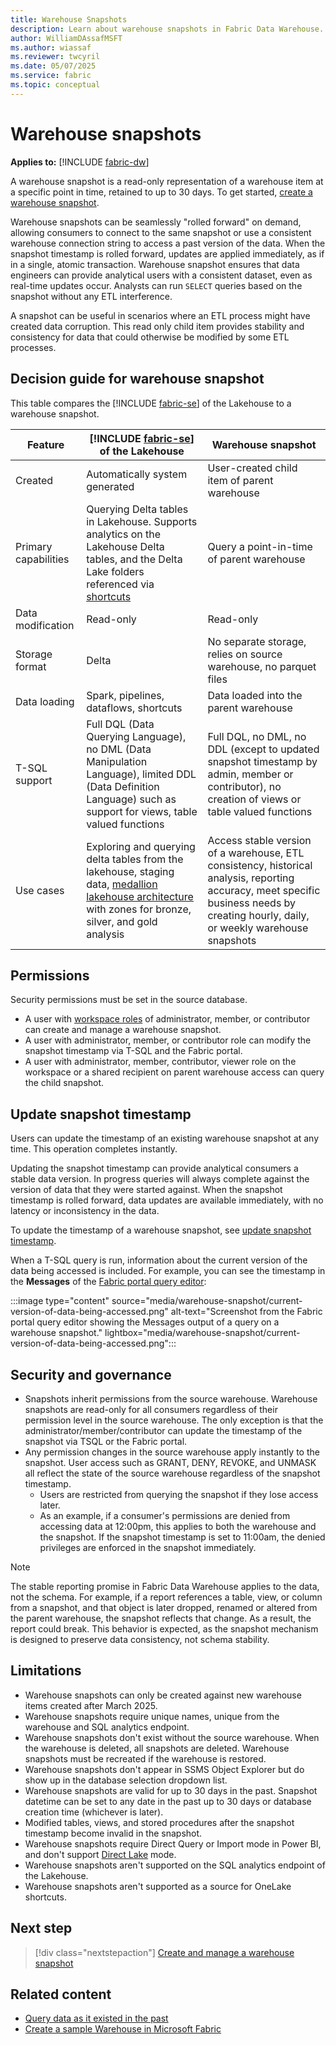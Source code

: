 ```yaml
---
title: Warehouse Snapshots
description: Learn about warehouse snapshots in Fabric Data Warehouse.
author: WilliamDAssafMSFT
ms.author: wiassaf
ms.reviewer: twcyril
ms.date: 05/07/2025
ms.service: fabric
ms.topic: conceptual
---
```

# Warehouse snapshots

**Applies to:** [!INCLUDE [fabric-dw](includes/applies-to-version/fabric-dw.md)]

A warehouse snapshot is a read-only representation of a warehouse item at a specific point in time, retained to up to 30 days. To get started, [create a warehouse snapshot](create-manage-warehouse-snapshot.md).

Warehouse snapshots can be seamlessly "rolled forward" on demand, allowing consumers to connect to the same snapshot or use a consistent warehouse connection string to access a past version of the data. When the snapshot timestamp is rolled forward, updates are applied immediately, as if in a single, atomic transaction. Warehouse snapshot ensures that data engineers can provide analytical users with a consistent dataset, even as real-time updates occur. Analysts can run `SELECT` queries based on the snapshot without any ETL interference.

A snapshot can be useful in scenarios where an ETL process might have created data corruption. This read only child item provides stability and consistency for data that could otherwise be modified by some ETL processes.

## Decision guide for warehouse snapshot

This table compares the [!INCLUDE [fabric-se](../data-warehouse/includes/fabric-se.md)] of the Lakehouse to a warehouse snapshot.

| Feature             | [!INCLUDE [fabric-se](../data-warehouse/includes/fabric-se.md)] of the Lakehouse| Warehouse snapshot |
| --------------------| --------------------------------  |-------------------|
| Created | Automatically system generated | User-created child item of parent warehouse |
| Primary capabilities | Querying Delta tables in Lakehouse. Supports analytics on the Lakehouse Delta tables, and the Delta Lake folders referenced via [shortcuts](../onelake/onelake-shortcuts.md) | Query a point-in-time of parent warehouse | 
| Data modification    | Read-only  | Read-only |
| Storage format    | Delta  | No separate storage, relies on source warehouse, no parquet files |
| Data loading   | Spark, pipelines, dataflows, shortcuts| Data loaded into the parent warehouse |
| T-SQL support   | Full DQL (Data Querying Language), no DML (Data Manipulation Language), limited DDL (Data Definition Language) such as support for views, table valued functions | Full DQL, no DML, no DDL (except to updated snapshot timestamp by admin, member or contributor), no creation of views or table valued functions |
| Use cases    | Exploring and querying delta tables from the lakehouse, staging data, [medallion lakehouse architecture](../onelake/onelake-medallion-lakehouse-architecture.md) with zones for bronze, silver, and gold analysis  | Access stable version of a warehouse, ETL consistency, historical analysis, reporting accuracy, meet specific business needs by creating hourly, daily, or weekly warehouse snapshots |

## Permissions

Security permissions must be set in the source database.

- A user with [workspace roles](security.md) of administrator, member, or contributor can create and manage a warehouse snapshot.
- A user with administrator, member, or contributor role can modify the snapshot timestamp via T-SQL and the Fabric portal.
- A user with administrator, member, contributor, viewer role on the workspace or a shared recipient on parent warehouse access can query the child snapshot. 

## Update snapshot timestamp

Users can update the timestamp of an existing warehouse snapshot at any time. This operation completes instantly.

Updating the snapshot timestamp can provide analytical consumers a stable data version. In progress queries will always complete against the version of data that they were started against. When the snapshot timestamp is rolled forward, data updates are available immediately, with no latency or inconsistency in the data.

To update the timestamp of a warehouse snapshot, see [update snapshot timestamp](create-manage-warehouse-snapshot.md#update-snapshot-timestamp).

When a T-SQL query is run, information about the current version of the data being accessed is included. For example, you can see the timestamp in the **Messages** of the [Fabric portal query editor](../database/sql/query-editor.md):

:::image type="content" source="media/warehouse-snapshot/current-version-of-data-being-accessed.png" alt-text="Screenshot from the Fabric portal query editor showing the Messages output of a query on a warehouse snapshot." lightbox="media/warehouse-snapshot/current-version-of-data-being-accessed.png":::

## Security and governance

- Snapshots inherit permissions from the source warehouse. Warehouse snapshots are read-only for all consumers regardless of their permission level in the source warehouse. The only exception is that the administrator/member/contributor can update the timestamp of the snapshot via TSQL or the Fabric portal.
- Any permission changes in the source warehouse apply instantly to the snapshot. User access such as GRANT, DENY, REVOKE, and UNMASK all reflect the state of the source warehouse regardless of the snapshot timestamp. 
    - Users are restricted from querying the snapshot if they lose access later.
    - As an example, if a consumer's permissions are denied from accessing data at 12:00pm, this applies to both the warehouse and the snapshot. If the snapshot timestamp is set to 11:00am, the denied privileges are enforced in the snapshot immediately.

> [!NOTE]
> The stable reporting promise in Fabric Data Warehouse applies to the data, not the schema. For example, if a report references a table, view, or column from a snapshot, and that object is later dropped, renamed or altered from the parent warehouse, the snapshot reflects that change. As a result, the report could break. This behavior is expected, as the snapshot mechanism is designed to preserve data consistency, not schema stability.

## Limitations

- Warehouse snapshots can only be created against new warehouse items created after March 2025.
- Warehouse snapshots require unique names, unique from the warehouse and SQL analytics endpoint.
- Warehouse snapshots don't exist without the source warehouse. When the warehouse is deleted, all snapshots are deleted. Warehouse snapshots must be recreated if the warehouse is restored.
- Warehouse snapshots don't appear in SSMS Object Explorer but do show up in the database selection dropdown list.
- Warehouse snapshots are valid for up to 30 days in the past. Snapshot datetime can be set to any date in the past up to 30 days or database creation time (whichever is later).
- Modified tables, views, and stored procedures after the snapshot timestamp become invalid in the snapshot.
- Warehouse snapshots require Direct Query or Import mode in Power BI, and don't support [Direct Lake](../fundamentals/direct-lake-overview.md) mode.
- Warehouse snapshots aren't supported on the SQL analytics endpoint of the Lakehouse.
- Warehouse snapshots aren't supported as a source for OneLake shortcuts.

## Next step

> [!div class="nextstepaction"]
> [Create and manage a warehouse snapshot](create-manage-warehouse-snapshot.md)

## Related content

- [Query data as it existed in the past](time-travel.md)
- [Create a sample Warehouse in Microsoft Fabric](create-warehouse-sample.md)